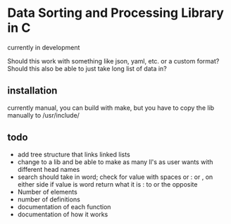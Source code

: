 # Data Sorting and Processing Library in C
currently in development

Should this work with something like json, yaml, etc. or a custom format?\
Should this also be able to just take long list of data in?

## installation
currently manual, you can build with make, but you have to copy the lib manually
to /usr/include/

## todo
* add tree structure that links linked lists
* change to a lib and be able to make as many ll's as user wants with different
  head names
* search should take in word; check for value with spaces or : or , on either side
    if value is word return what it is : to or the opposite
* Number of elements
* number of definitions
* documentation of each function
* documentation of how it works
